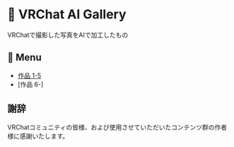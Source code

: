 # 🎨 VRChat AI Gallery

VRChatで撮影した写真をAIで加工したもの

## 📑 Menu
- [作品 1-5](List1-5.md)
- [作品 6-]



## 謝辞

VRChatコミュニティの皆様、および使用させていただいたコンテンツ群の作者様に感謝いたします。
